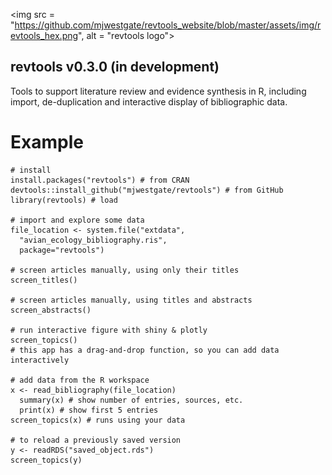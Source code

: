 <img src = "https://github.com/mjwestgate/revtools_website/blob/master/assets/img/revtools_hex.png", alt = "revtools logo">
## revtools v0.3.0 (in development)

Tools to support literature review and evidence synthesis in R, including import, de-duplication and interactive display of bibliographic data.

# Example
```
# install
install.packages("revtools") # from CRAN
devtools::install_github("mjwestgate/revtools") # from GitHub
library(revtools) # load

# import and explore some data
file_location <- system.file("extdata",
  "avian_ecology_bibliography.ris",
  package="revtools")

# screen articles manually, using only their titles
screen_titles()

# screen articles manually, using titles and abstracts
screen_abstracts()

# run interactive figure with shiny & plotly
screen_topics()
# this app has a drag-and-drop function, so you can add data interactively

# add data from the R workspace
x <- read_bibliography(file_location)
  summary(x) # show number of entries, sources, etc.
  print(x) # show first 5 entries
screen_topics(x) # runs using your data

# to reload a previously saved version
y <- readRDS("saved_object.rds")
screen_topics(y)

```
